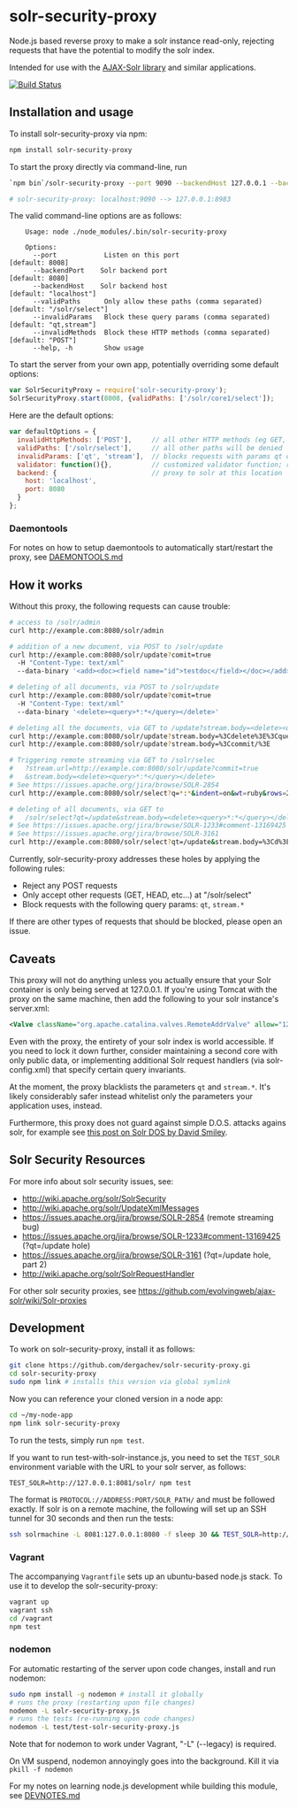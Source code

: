 solr-security-proxy
===================

Node.js based reverse proxy to make a solr instance read-only, rejecting requests that have the potential to modify the solr index.

Intended for use with the [AJAX-Solr library](https://github.com/evolvingweb/ajax-solr)
and similar applications.

[![Build Status](https://secure.travis-ci.org/dergachev/solr-security-proxy.png)](http://travis-ci.org/dergachev/solr-security-proxy)

Installation and usage
----------------------

To install solr-security-proxy via npm:

```bash
npm install solr-security-proxy
```

To start the proxy directly via command-line, run

```bash
`npm bin`/solr-security-proxy --port 9090 --backendHost 127.0.0.1 --backendPort 8983

# solr-security-proxy: localhost:9090 --> 127.0.0.1:8983
```

The valid command-line options are as follows:

```
    Usage: node ./node_modules/.bin/solr-security-proxy

    Options:
      --port            Listen on this port                         [default: 8008]
      --backendPort    Solr backend port                           [default: 8080]
      --backendHost    Solr backend host                           [default: "localhost"]
      --validPaths      Only allow these paths (comma separated)    [default: "/solr/select"]
      --invalidParams   Block these query params (comma separated)  [default: "qt,stream"]
      --invalidMethods  Block these HTTP methods (comma separated)  [default: "POST"]
      --help, -h        Show usage
```

To start the server from your own app, potentially overriding some default options:

```js
var SolrSecurityProxy = require('solr-security-proxy');
SolrSecurityProxy.start(8008, {validPaths: ['/solr/core1/select']);
```

Here are the default options:

```js
var defaultOptions = {
  invalidHttpMethods: ['POST'],     // all other HTTP methods (eg GET, HEAD, PUT, etc) will be allowed
  validPaths: ['/solr/select'],     // all other paths will be denied
  invalidParams: ['qt', 'stream'],  // blocks requests with params qt or stream.* (all other params are allowed)
  validator: function(){},          // customized validator function; receives (request, options) as arguments
  backend: {                        // proxy to solr at this location
    host: 'localhost',
    port: 8080
  }
};
```

### Daemontools

For notes on how to setup daemontools to automatically start/restart the proxy, see
[DAEMONTOOLS.md](https://github.com/dergachev/solr-security-proxy/blob/master/DAEMONTOOLS.md)

How it works
------------

Without this proxy, the following requests can cause trouble:

```bash
# access to /solr/admin
curl http://example.com:8080/solr/admin

# addition of a new document, via POST to /solr/update
curl http://example.com:8080/solr/update?comit=true
  -H "Content-Type: text/xml"
  --data-binary '<add><doc><field name="id">testdoc</field></doc></add>'

# deleting of all documents, via POST to /solr/update
curl http://example.com:8080/solr/update?comit=true
  -H "Content-Type: text/xml"
  --data-binary '<delete><query>*:*</query></delete>'

# deleting all the documents, via GET to /update?stream.body=<delete><query>*:*</query></delete>&commit=true
curl http://example.com:8080/solr/update?stream.body=%3Cdelete%3E%3Cquery%3E*%3A*%3C%2Fquery%3E%3C%2Fdelete%3E%0A
curl http://example.com:8080/solr/update?stream.body=%3Ccommit/%3E

# Triggering remote streaming via GET to /solr/selec
#   ?stream.url=http://example.com:8080/solr/update?commit=true
#   &stream.body=<delete><query>*:*</query></delete>
# See https://issues.apache.org/jira/browse/SOLR-2854
curl http://example.com:8080/solr/select?q=*:*&indent=on&wt=ruby&rows=2&stream.url=http%3A%2F%2Fexample.com%3A8080%2Fsolr%2Fupdate%3Fcommit%3Dtruetream.body%3D%3Cdelete%3E%3Cquery%3E*%3A*%3C%2Fquery%3E%3C%2Fdelete%3E

# deleting of all documents, via GET to
#   /solr/select?qt=/update&stream.body=<delete><query>*:*</query></delete>
# See https://issues.apache.org/jira/browse/SOLR-1233#comment-13169425
# See https://issues.apache.org/jira/browse/SOLR-3161
curl http://example.com:8080/solr/select?qt=/update&stream.body=%3Cd%3E%3Cdelete%3E%3Cquery%3E*%3A*%3C%2Fquery%3E%3C%2Fdelete%3E%3Ccommit%2F%3E%3C%2Fd%3E

```

Currently, solr-security-proxy addresses these holes by applying the following rules:

* Reject any POST requests
* Only accept other requests (GET, HEAD, etc...) at "/solr/select"
* Block requests with the following query params: `qt`, `stream.*`

If there are other types of requests that should be blocked, please open an issue.

Caveats
-------


This proxy will not do anything unless you actually ensure that your
Solr container is only being served at 127.0.0.1. If you're using Tomcat with
the proxy on the same machine, then add the following to your solr instance's
server.xml:

```xml
<Valve className="org.apache.catalina.valves.RemoteAddrValve" allow="127\.0\.0\.1"/>
```

Even with the proxy, the entirety of your solr index is world accessible. If
you need to lock it down further, consider maintaining a second core with only
public data, or implementing additional Solr request handlers (via
solr-config.xml) that specify certain query invariants.

At the moment, the proxy blacklists the parameters `qt` and `stream.*`. It's
likely considerably safer instead whitelist only the parameters your
application uses, instead.

Furthermore, this proxy does not guard against simple D.O.S. attacks agains
solr, for example see [this post on Solr DOS by David
Smiley](https://groups.google.com/d/msg/ajax-solr/zhrG-CncrRE/HsyRwmR4mEsJ).

Solr Security Resources
-----------------------

For more info about solr security issues, see:

* http://wiki.apache.org/solr/SolrSecurity
* http://wiki.apache.org/solr/UpdateXmlMessages
* https://issues.apache.org/jira/browse/SOLR-2854 (remote streaming bug)
* https://issues.apache.org/jira/browse/SOLR-1233#comment-13169425 (?qt=/update hole)
* https://issues.apache.org/jira/browse/SOLR-3161 (?qt=/update hole, part 2)
* http://wiki.apache.org/solr/SolrRequestHandler

For other solr security proxies, see https://github.com/evolvingweb/ajax-solr/wiki/Solr-proxies

Development
-----------

To work on solr-security-proxy, install it as follows:

```bash
git clone https://github.com/dergachev/solr-security-proxy.gi
cd solr-security-proxy
sudo npm link # installs this version via global symlink
```

Now you can reference your cloned version in a node app:

```bash
cd ~/my-node-app
npm link solr-security-proxy
```

To run the tests, simply run `npm test`.

If you want to run test-with-solr-instance.js, you need to set the `TEST_SOLR`
environment variable with the URL to your solr server, as follows:

```
TEST_SOLR=http://127.0.0.1:8081/solr/ npm test
```

The format is `PROTOCOL://ADDRESS:PORT/SOLR_PATH/` and must be followed
exactly.  If solr is on a remote machine, the following will set up an SSH
tunnel for 30 seconds and then run the tests:

```bash
ssh solrmachine -L 8081:127.0.0.1:8080 -f sleep 30 && TEST_SOLR=http://127.0.0.1:8081/solr/ npm test
```

### Vagrant

The accompanying `Vagrantfile` sets up an ubuntu-based node.js stack.
To use it to develop the solr-security-proxy:

```bash
vagrant up
vagrant ssh
cd /vagrant
npm test
```

### nodemon

For automatic restarting of the server upon code changes, install and run nodemon:

```bash
sudo npm install -g nodemon # install it globally
# runs the proxy (restarting upon file changes)
nodemon -L solr-security-proxy.js
# runs the tests (re-running upon code changes)
nodemon -L test/test-solr-security-proxy.js
```

Note that for nodemon to work under Vagrant, "-L" (--legacy) is required.

On VM suspend, nodemon annoyingly goes into the background. Kill it via `pkill -f nodemon`

For my notes on learning node.js development while building this module, see
[DEVNOTES.md](https://github.com/dergachev/solr-security-proxy/blob/master/DEVNOTES.md)
